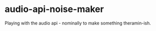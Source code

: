 audio-api-noise-maker
=====================

Playing with the audio api - nominally to make something theramin-ish.
